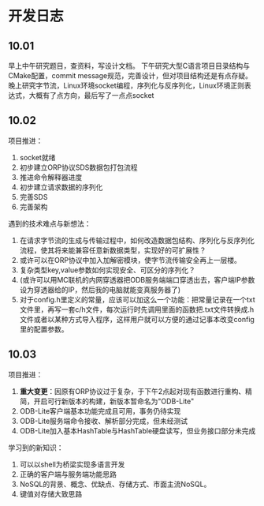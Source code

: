 # 开发日志

## 10.01

早上中午研究题目，查资料，写设计文档。
下午研究大型C语言项目目录结构与CMake配置，commit message规范，完善设计，但对项目结构还是有点存疑。
晚上研究字节流，Linux环境socket编程，序列化与反序列化，Linux环境正则表达式，大概有了点方向，最后写了一点点socket

## 10.02

项目推进：

1. socket就绪
2. 初步建立ORP协议SDS数据包打包流程
3. 推进命令解释器进度
4. 初步建立请求数据的序列化
5. 完善SDS
6. 完善架构

遇到的技术难点与新想法：

1. 在请求字节流的生成与传输过程中，如何改造数据包结构、序列化与反序列化流程，使其将来能兼容任意新数据类型，实现好的可扩展性？
2. 或许可以在ORP协议中加入加解密模块，使字节流传输安全再上一层楼。
3. 复杂类型key,value参数如何实现安全、可区分的序列化？
4. (或许可以用MC联机的内网穿透器把ODB服务端端口穿透出去，客户端IP参数设为穿透器给的IP，然后我的电脑就能变真服务器了)
5. 对于config.h里定义的常量，应该可以加这么一个功能：把常量记录在一个txt文件里，再写一套c/h文件，每次运行时先调用里面的函数把.txt文件转换成.h文件或者以某种方式导入程序，这样用户就可以方便的通过记事本改变config里的配置参数。

## 10.03

项目推进：

1. **重大变更**：因原有ORP协议过于复杂，于下午2点起对现有函数进行重构、精简，开启可行新版本的构建，新版本暂命名为"ODB-Lite"
2. ODB-Lite客户端基本功能完成且可用，事务仍待实现
3. ODB-Lite服务端命令接收、解析部分完成，但未经测试
4. ODB-Lite加入基本HashTable与HashTable硬盘读写，但业务接口部分未完成

学习到的新知识：

1. 可以以shell为桥梁实现多语言开发
2. 正确的客户端与服务端功能思路
3. NoSQL的背景、概念、优缺点、存储方式、市面主流NoSQL。
4. 键值对存储大致思路
